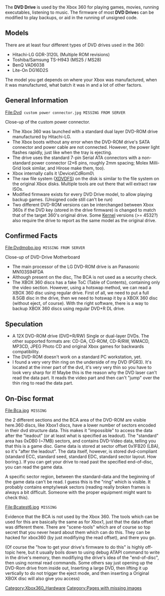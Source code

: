 The **DVD Drive** is used by the Xbox 360 for playing games, movies,
running executables, listening to music. The firmware of most **DVD
Drive**s can be modified to play backups, or aid in the running of
unsigned code.

## Models

There are at least four different types of DVD drives used in the 360:

  - Hitachi-LG GDR-3120L (Multiple ROM revisions)
  - Toshiba/Samsung TS-H943 (MS25 / MS28)
  - BenQ VAD6038
  - Lite-On DG16D2S

The model you get depends on where your Xbox was manufactured, when it
was manufactured, what batch it was in and a lot of other factors.

## General Information

<File:Dvd>` custom power connector.jpg MISSING FROM SERVER`

Close-up of the custom power connector.

  - The Xbox 360 was launched with a standard dual layer DVD-ROM drive
    manufactured by Hitachi-LG.
  - The Xbox boots without any error when the DVD-ROM drive's SATA
    connector and power cable are not connected. However, the power
    light flashes rapidly, just like when the tray is ejecting.
  - The drive uses the standard 7-pin Serial ATA connectors with a
    non-standard power connector (2×6 pins, roughly 2mm spacing; Molex
    Milli-Grid look similar, and Hirose make them, too).
  - Xbox internally calls it \\Device\\CdRom0\\
  - The raw file system ([XDVDFS](XDVDFS "wikilink")) on the disk is
    similar to the file system on the original Xbox disks. Multiple
    tools are out there that will extract raw ISOs.
  - Modified firmware exists for every DVD Drive model, to allow playing
    backup games. (Unsigned code still can't be run)
  - Two different DVD-ROM versions can be interchanged between Xbox 360s
    if the DVD key (stored in the drive firmware) is changed to match
    that of the target 360's original drive. Some
    [Kernel](Kernel "wikilink") versions (\>= 4532?) also require the
    drive to report as the same model as the original drive.

## Confirmed Facts

<File:Dvdmobo.jpg>` MISSING FROM SERVER`

Close-up of DVD-Drive Motherboard

  - The main processor of the LG DVD-ROM drive is an Panasonic
    MN103S94FDA
  - Although present on the disc, The BCA is not used as a security
    check.
  - The XBOX 360 discs has a fake ToC (Table of Contents), containing
    only the video section. However, using a hotswap method, we can read
    a XBOX 360 disc using regular drive. First of all, we need to put a
    full 8.5GB disc in the drive, then we need to hotswap it by a XBOX
    360 disc (without eject, of course). With the right software, there
    is a way to backup XBOX 360 discs using regular DVD+R DL drive.

## Speculation

  - A 12X DVD-ROM drive (DVD+R/RW) Single or dual-layer DVDs. The other
    supported formats are: CD-DA, CD-ROM, CD-R/RW, WMACD, MP3CD, JPEG
    Photo CD and original Xbox games for backwards compatibility.
  - The DVD-ROM doesn't work on a standard PC workstation, yet.
  - I found a very very thin ring on the underside of my DVD (PGR3).
    It's located at the inner part of the dvd, it's very very thin so
    you have to look very sharp for it\! Maybe this is the reason why
    the DVD laser can't read the data part. It reads the video part and
    then can't "jump" over the thin ring to read the data part.

## On-Disc format

<File:Bca.jpg>` MISSING`

the 2 different sections and the BCA area of the DVD-ROM are visible
here.360 discs, like Xbox1 discs, have a lower number of sectors encoded
in their dvd structure data. This makes it "impossible" to access the
data after the "leadout" (or at least what is specified as leadout). The
"standard" area has 0xDB0 (~7MB) sectors, and contains DVD-Video data,
telling you that this is a game disc. Game data is stored at sector
offset 0x1FB20 (LBA), so it's "after the leadout". The data itself,
however, is stored dvd-compliant (standard ECC, standard seed, standard
EDC, standard sector layout. How boring.). If you can get your drive to
read past the specified end-of-disc, you can read the game data.

A specific sector region, between the standard-data and the beginning of
the game data can't be read. I guess this is the "ring" which is
visible. It probably contains empty/weak sectors (reading really broken
frames is always a bit difficult. Someone with the proper equipment
might want to check this).

<File:Bcatest6.jpg>` MISSING`

Evidence that the BCA is not used by the Xbox 360. The tools which can
be used for this are basically the same as for Xbox1, just that the data
offset was different there. There are "scene-tools" which are of course
so top secret that you never heard about them which can do this. They
can be hacked for xbox360 (by just modifiying the read offset), and
there you go.

(Of course the "how to get your drive's firmware to do this" is highly
off-topic here, but it usually boils down to using debug ATAPI command
to write in the drive's memory, then modifiying the drive's idea of the
"end-of-disc", then using normal read commands. Some others say just
opening up the DVD-Rom drive from inside out, Inserting a large DVD,
then lifting it up vertically to do not trigger the eject mode, and then
inserting a Original XBOX disc will also give you access)

[Category:Xbox360_Hardware](Category_Xbox360_Hardware)
[Category:Pages with missing images](Category_Pages_with_missing_images)